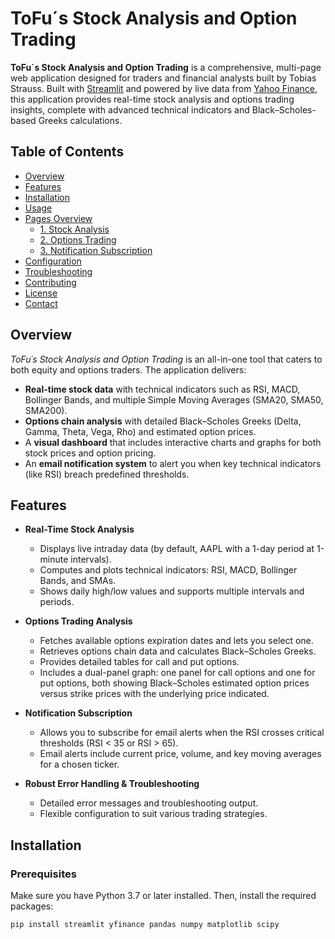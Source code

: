 # ToFu´s Stock Analysis and Option Trading

**ToFu´s Stock Analysis and Option Trading** is a comprehensive, multi-page web application designed for traders and financial analysts built by Tobias Strauss. Built with [Streamlit](https://streamlit.io/) and powered by live data from [Yahoo Finance](https://finance.yahoo.com/), this application provides real-time stock analysis and options trading insights, complete with advanced technical indicators and Black–Scholes-based Greeks calculations.

## Table of Contents

- [Overview](#overview)
- [Features](#features)
- [Installation](#installation)
- [Usage](#usage)
- [Pages Overview](#pages-overview)
  - [1. Stock Analysis](#1-stock-analysis)
  - [2. Options Trading](#2-options-trading)
  - [3. Notification Subscription](#3-notification-subscription)
- [Configuration](#configuration)
- [Troubleshooting](#troubleshooting)
- [Contributing](#contributing)
- [License](#license)
- [Contact](#contact)

## Overview

*ToFu´s Stock Analysis and Option Trading* is an all-in-one tool that caters to both equity and options traders. The application delivers:

- **Real-time stock data** with technical indicators such as RSI, MACD, Bollinger Bands, and multiple Simple Moving Averages (SMA20, SMA50, SMA200).
- **Options chain analysis** with detailed Black–Scholes Greeks (Delta, Gamma, Theta, Vega, Rho) and estimated option prices.
- A **visual dashboard** that includes interactive charts and graphs for both stock prices and option pricing.
- An **email notification system** to alert you when key technical indicators (like RSI) breach predefined thresholds.

## Features

- **Real-Time Stock Analysis**  
  - Displays live intraday data (by default, AAPL with a 1-day period at 1-minute intervals).
  - Computes and plots technical indicators: RSI, MACD, Bollinger Bands, and SMAs.
  - Shows daily high/low values and supports multiple intervals and periods.
  
- **Options Trading Analysis**  
  - Fetches available options expiration dates and lets you select one.
  - Retrieves options chain data and calculates Black–Scholes Greeks.
  - Provides detailed tables for call and put options.
  - Includes a dual-panel graph: one panel for call options and one for put options, both showing Black–Scholes estimated option prices versus strike prices with the underlying price indicated.
  
- **Notification Subscription**  
  - Allows you to subscribe for email alerts when the RSI crosses critical thresholds (RSI < 35 or RSI > 65).
  - Email alerts include current price, volume, and key moving averages for a chosen ticker.
  
- **Robust Error Handling & Troubleshooting**  
  - Detailed error messages and troubleshooting output.
  - Flexible configuration to suit various trading strategies.

## Installation

### Prerequisites

Make sure you have Python 3.7 or later installed. Then, install the required packages:

```bash
pip install streamlit yfinance pandas numpy matplotlib scipy


